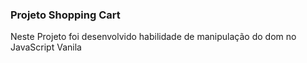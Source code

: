 ### Projeto Shopping Cart

Neste Projeto foi desenvolvido habilidade de manipulação do dom no JavaScript Vanila
